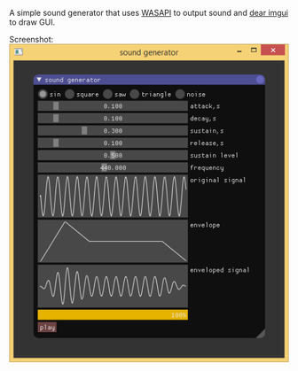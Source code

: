 A simple sound generator that uses [WASAPI](https://msdn.microsoft.com/en-us/library/windows/desktop/dd371455(v=vs.85).aspx) to output sound and [dear imgui](https://github.com/ocornut/imgui) to draw GUI.

Screenshot:  
![Screenshot](screenshot.png)
